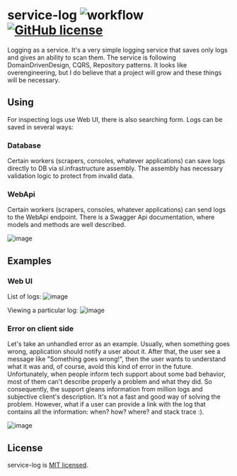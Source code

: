 # service-log ![workflow](https://github.com/diyazy/service-log/actions/workflows/dotnetcore.yml/badge.svg) [![GitHub license](https://img.shields.io/github/license/DiyazY/service-log)](https://github.com/DiyazY/service-log/blob/dev/LICENSE)
Logging as a service. It's a very simple logging service that saves only logs and gives an ability to scan them.
The service is following DomainDrivenDesign, CQRS, Repository patterns. It looks like overengineering, but I do believe that a project will grow and these things will be necessary.

## Using
For inspecting logs use Web UI, there is also searching form. 
Logs can be saved in several ways:

### Database
Certain workers (scrapers, consoles, whatever applications) can save logs directly to DB via sl.infrastructure assembly. The assembly has necessary validation logic to protect from invalid data.

### WebApi
Certain workers (scrapers, consoles, whatever applications) can send logs to the WebApi endpoint. There is a Swagger Api documentation, where models and methods are well described.

![image](https://user-images.githubusercontent.com/16912141/72687545-c9897b00-3b0f-11ea-9449-44a15b761f24.png)

## Examples

### Web UI
List of logs:
![image](https://user-images.githubusercontent.com/16912141/72686967-b7f1a480-3b0a-11ea-82be-b14d6331aec1.png)

Viewing a particular log:
![image](https://user-images.githubusercontent.com/16912141/72686995-ee2f2400-3b0a-11ea-90a2-e8cdde1f9080.png)

### Error on client side
Let's take an unhandled error as an example. Usually, when something goes wrong, application should notify a user about it. After that, the user see a message like "Something goes wrong!", then the user wants to understand what it was and, of course, avoid this kind of error in the future. Unfortunately, when people inform tech support about some bad behavior, most of them can't describe properly a problem and what they did. So consequently, the support gleans information from million logs and subjective client's description. It's not a fast and good way of solving the problem. However, what if a user can provide a link with the log that contains all the information: when? how? where? and stack trace :).

![image](https://user-images.githubusercontent.com/16912141/72687078-b1176180-3b0b-11ea-84f8-a690ab576dfb.png)

## License

service-log is [MIT licensed](./LICENSE).
